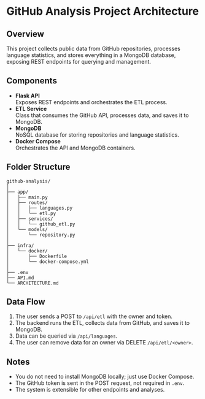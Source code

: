 # GitHub Analysis Project Architecture

## Overview

This project collects public data from GitHub repositories, processes language statistics, and stores everything in a MongoDB database, exposing REST endpoints for querying and management.

## Components

- **Flask API**  
  Exposes REST endpoints and orchestrates the ETL process.
- **ETL Service**  
  Class that consumes the GitHub API, processes data, and saves it to MongoDB.
- **MongoDB**  
  NoSQL database for storing repositories and language statistics.
- **Docker Compose**  
  Orchestrates the API and MongoDB containers.

## Folder Structure

```
github-analysis/
│
├── app/
│   ├── main.py
│   ├── routes/
│   │   ├── languages.py
│   │   └── etl.py
│   ├── services/
│   │   └── github_etl.py
│   └── models/
│       └── repository.py
│
├── infra/
│   └── docker/
│       ├── Dockerfile
│       └── docker-compose.yml
│
├── .env
├── API.md
└── ARCHITECTURE.md
```

## Data Flow

1. The user sends a POST to `/api/etl` with the owner and token.
2. The backend runs the ETL, collects data from GitHub, and saves it to MongoDB.
3. Data can be queried via `/api/languages`.
4. The user can remove data for an owner via DELETE `/api/etl/<owner>`.

## Notes

- You do not need to install MongoDB locally; just use Docker Compose.
- The GitHub token is sent in the POST request, not required in `.env`.
- The system is extensible for other endpoints and analyses.
